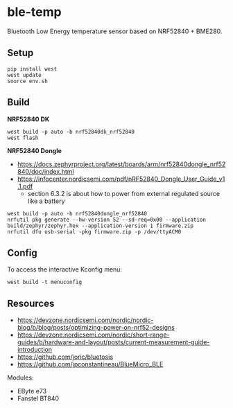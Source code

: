 # ble-temp

Bluetooth Low Energy temperature sensor based on NRF52840 + BME280.

## Setup

```
pip install west
west update
source env.sh
```

## Build

**NRF52840 DK**

```
west build -p auto -b nrf52840dk_nrf52840
west flash
```

**NRF52840 Dongle**

* https://docs.zephyrproject.org/latest/boards/arm/nrf52840dongle_nrf52840/doc/index.html
* https://infocenter.nordicsemi.com/pdf/nRF52840_Dongle_User_Guide_v1.1.pdf
  - section 6.3.2 is about how to power from external regulated source like a battery

```
west build -p auto -b nrf52840dongle_nrf52840
nrfutil pkg generate --hw-version 52 --sd-req=0x00 --application build/zephyr/zephyr.hex --application-version 1 firmware.zip
nrfutil dfu usb-serial -pkg firmware.zip -p /dev/ttyACM0
```

## Config

To access the interactive Kconfig menu:

```
west build -t menuconfig
```

## Resources

* https://devzone.nordicsemi.com/nordic/nordic-blog/b/blog/posts/optimizing-power-on-nrf52-designs
* https://devzone.nordicsemi.com/nordic/short-range-guides/b/hardware-and-layout/posts/current-measurement-guide-introduction
* https://github.com/joric/bluetosis
* https://github.com/jpconstantineau/BlueMicro_BLE

Modules:

* EByte e73
* Fanstel BT840
